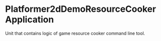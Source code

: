 # Platformer2dDemoResourceCookerApplication

Unit that contains logic of game resource cooker command line tool.
